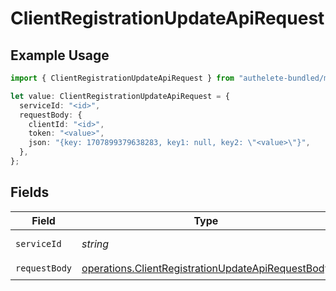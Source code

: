 # ClientRegistrationUpdateApiRequest

## Example Usage

```typescript
import { ClientRegistrationUpdateApiRequest } from "authelete-bundled/models/operations";

let value: ClientRegistrationUpdateApiRequest = {
  serviceId: "<id>",
  requestBody: {
    clientId: "<id>",
    token: "<value>",
    json: "{key: 1707899379638283, key1: null, key2: \"<value>\"}",
  },
};
```

## Fields

| Field                                                                                                                  | Type                                                                                                                   | Required                                                                                                               | Description                                                                                                            |
| ---------------------------------------------------------------------------------------------------------------------- | ---------------------------------------------------------------------------------------------------------------------- | ---------------------------------------------------------------------------------------------------------------------- | ---------------------------------------------------------------------------------------------------------------------- |
| `serviceId`                                                                                                            | *string*                                                                                                               | :heavy_check_mark:                                                                                                     | A service ID.                                                                                                          |
| `requestBody`                                                                                                          | [operations.ClientRegistrationUpdateApiRequestBody](../../models/operations/clientregistrationupdateapirequestbody.md) | :heavy_check_mark:                                                                                                     | N/A                                                                                                                    |
